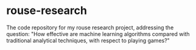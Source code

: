 # rouse-research
The code repository for my rouse research project, addressing the question: "How effective are machine learning algorithms compared with traditional analytical techniques, with respect to playing games?"
